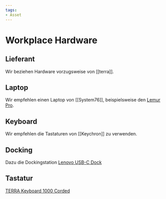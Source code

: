 ```yaml
---
tags:
- Asset
---
```

# Workplace Hardware

## Lieferant

Wir beziehen Hardware vorzugsweise von [[terra]].

## Laptop

Wir empfehlen einen Laptop von [[System76]], beispielsweise den [Lemur Pro](https://system76.com/laptops/lemur).

## Keyboard

Wir empfehlen die Tastaturen von [[Keychron]] zu verwenden.

## Docking

Dazu die Dockingstation [Lenovo USB-C Dock](https://www.digitec.ch/de/s1/product/lenovo-usb-c-dock-2-gen-hdmi-displayport-90w-usb-a-dockingstation-11819345)

## Tastatur

[TERRA Keyboard 1000 Corded](https://terra-computer.ch/product/terra-keyboard-1000-corded-de-usb-black/)